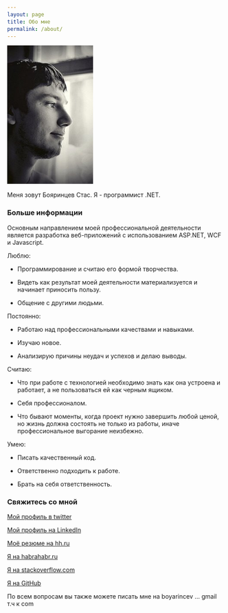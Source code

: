```yaml
---
layout: page
title: Обо мне
permalink: /about/
---
```

![Бояринцев Станислав](/images/a_9ee26d41.jpg)

Меня зовут Бояринцев Стас. Я - программист .NET.

### Больше информации

Основным направлением моей профессиональной деятельности является разработка веб-приложений с использованием ASP.NET, WCF и Javascript.

Люблю:

- Программирование и считаю его формой творчества.

- Видеть как результат моей деятельности материализуется и начинает приносить пользу.

- Общение с другими людьми.

Постоянно:

- Работаю над профессиональными качествами и навыками.

- Изучаю новое.

- Анализирую причины неудач и успехов и делаю выводы.

Считаю:

- Что при работе с технологией необходимо знать как она устроена и работает, а не пользоваться ей как черным ящиком. 

- Себя профессионалом.

- Что бывают моменты, когда проект нужно завершить любой ценой, но жизнь должна состоять не только из работы, иначе профессиональное выгорание неизбежно.

Умею:

- Писать качественный код.

- Ответственно подходить к работе.

- Брать на себя ответственность.

### Свяжитесь со мной

[Мой профиль в twitter](https://twitter.com/boyarincev)
    
[Мой профиль на LinkedIn](https://ru.linkedin.com/in/boyarincev)
    
[Моё резюме на hh.ru](http://kirov.hh.ru/resume/0c588636ff012cf6110039ed1f654c36427552)
    
[Я на habrahabr.ru](http://habrahabr.ru/users/masterl)
    
[Я на stackoverflow.com](http://stackoverflow.com/users/5402731/boyarincev)
    
[Я на GitHub](https://github.com/boyarincev)
    
По всем вопросам вы также можете писать мне на boyarincev ... gmail т.ч к com